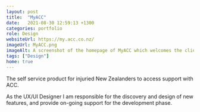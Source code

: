 ```yaml
---
layout: post
title:  "MyACC"
date:   2021-08-30 12:59:13 +1300
categories: portfolio
role: Design
websiteUrl: https://my.acc.co.nz/
imageUrl: MyACC.png 
imageAlt: A screenshot of the homepage of MyACC which welcomes the client and shows a timeline of events
tags: ["Design"]
home: true
---
```


The self service product for injuried New Zealanders to access support with ACC. 

As the UX/UI Designer I am responsible for the discovery and design of new features, and provide on-going support for the development phase.